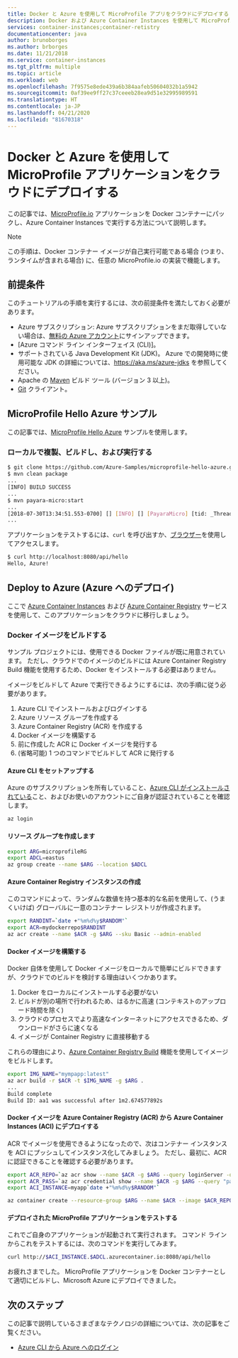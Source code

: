 ```yaml
---
title: Docker と Azure を使用して MicroProfile アプリをクラウドにデプロイする
description: Docker および Azure Container Instances を使用して MicroProfile アプリをクラウドにデプロイする方法について説明します。
services: container-instances;container-retistry
documentationcenter: java
author: brunoborges
ms.author: brborges
ms.date: 11/21/2018
ms.service: container-instances
ms.tgt_pltfrm: multiple
ms.topic: article
ms.workload: web
ms.openlocfilehash: 7f9575e8ede439a6b384aafeb50604032b1a5942
ms.sourcegitcommit: 0af39ee9ff27c37ceeeb28ea9d51e32995989591
ms.translationtype: HT
ms.contentlocale: ja-JP
ms.lasthandoff: 04/21/2020
ms.locfileid: "81670318"
---
```

# <a name="deploy-a-microprofile-application-to-the-cloud-with-docker-and-azure"></a>Docker と Azure を使用して MicroProfile アプリケーションをクラウドにデプロイする

この記事では、[MicroProfile.io] アプリケーションを Docker コンテナーにパックし、Azure Container Instances で実行する方法について説明します。

> [!NOTE]
>
> この手順は、Docker コンテナー イメージが自己実行可能である場合 (つまり、ランタイムが含まれる場合) に、任意の MicroProfile.io の実装で機能します。

## <a name="prerequisites"></a>前提条件

このチュートリアルの手順を実行するには、次の前提条件を満たしておく必要があります。

* Azure サブスクリプション: Azure サブスクリプションをまだ取得していない場合は、[無料の Azure アカウント]にサインアップできます。
* [Azure コマンド ライン インターフェイス (CLI)]。
* サポートされている Java Development Kit (JDK)。 Azure での開発時に使用可能な JDK の詳細については、<https://aka.ms/azure-jdks> を参照してください。
* Apache の [Maven] ビルド ツール (バージョン 3 以上)。
* [Git] クライアント。

## <a name="microprofile-hello-azure-sample"></a>MicroProfile Hello Azure サンプル

この記事では、[MicroProfile Hello Azure](https://github.com/azure-samples/microprofile-hello-azure) サンプルを使用します。

### <a name="clone-build-and-run-locally"></a>ローカルで複製、ビルドし、および実行する

```bash
$ git clone https://github.com/Azure-Samples/microprofile-hello-azure.git
$ mvn clean package
...
[INFO] BUILD SUCCESS
...
$ mvn payara-micro:start
...
[2018-07-30T13:34:51.553-0700] [] [INFO] [] [PayaraMicro] [tid: _ThreadID=1 _ThreadName=main] [timeMillis: 1532982891553] [levelValue: 800] Payara Micro  5.182 #badassmicrofish (build 303) ready in 10,304 (ms)
...
```

アプリケーションをテストするには、`curl` を呼び出すか、[ブラウザー](http://localhost:8080/api/hello)を使用してアクセスします。

```bash
$ curl http://localhost:8080/api/hello
Hello, Azure!
```

## <a name="deploy-to-azure"></a>Deploy to Azure (Azure へのデプロイ)

ここで [Azure Container Instances] および [Azure Container Registry] サービスを使用して、このアプリケーションをクラウドに移行しましょう。

### <a name="build-a-docker-image"></a>Docker イメージをビルドする

サンプル プロジェクトには、使用できる Docker ファイルが既に用意されています。 ただし、クラウドでのイメージのビルドには Azure Container Registry Build 機能を使用するため、Docker をインストールする必要はありません。

イメージをビルドして Azure で実行できるようにするには、次の手順に従う必要があります。

1. Azure CLI でインストールおよびログインする
1. Azure リソース グループを作成する
1. Azure Container Registry (ACR) を作成する
1. Docker イメージを構築する
1. 前に作成した ACR に Docker イメージを発行する
1. (省略可能) 1 つのコマンドでビルドして ACR に発行する


#### <a name="set-up-azure-cli"></a>Azure CLI をセットアップする

Azure のサブスクリプションを所有していること、[Azure CLI がインストールされている](/cli/azure/install-azure-cli?view=azure-cli-latest)こと、およびお使いのアカウントにご自身が認証されていることを確認します。

```bash
az login
```

#### <a name="create-a-resource-group"></a>リソース グループを作成します

```bash
export ARG=microprofileRG
export ADCL=eastus
az group create --name $ARG --location $ADCL
```

#### <a name="create-an-azure-container-registry-instance"></a>Azure Container Registry インスタンスの作成

このコマンドによって、ランダムな数値を持つ基本的な名前を使用して、(うまくいけば) グローバルに一意のコンテナー レジストリが作成されます。

```bash
export RANDINT=`date +"%m%d%y$RANDOM"`
export ACR=mydockerrepo$RANDINT
az acr create --name $ACR -g $ARG --sku Basic --admin-enabled
```

#### <a name="build-the-docker-image"></a>Docker イメージを構築する

Docker 自体を使用して Docker イメージをローカルで簡単にビルドできますが、クラウドでのビルドを検討する理由はいくつかあります。

1. Docker をローカルにインストールする必要がない
1. ビルドが別の場所で行われるため、はるかに高速 (コンテキストのアップロード時間を除く)
1. クラウドのプロセスでより高速なインターネットにアクセスできるため、ダウンロードがさらに速くなる
1. イメージが Container Registry に直接移動する

これらの理由により、[Azure Container Registry Build] 機能を使用してイメージをビルドします。

```bash
export IMG_NAME="mympapp:latest"
az acr build -r $ACR -t $IMG_NAME -g $ARG .
...
Build complete
Build ID: aa1 was successful after 1m2.674577892s
```

#### <a name="deploy-docker-image-from-azure-container-registry-acr-into-container-instances-aci"></a>Docker イメージを Azure Container Registry (ACR) から Azure Container Instances (ACI) にデプロイする

ACR でイメージを使用できるようになったので、次はコンテナー インスタンスを ACI にプッシュしてインスタンス化してみましょう。 ただし、最初に、ACR に認証できることを確認する必要があります。

```bash
export ACR_REPO=`az acr show --name $ACR -g $ARG --query loginServer -o tsv`
export ACR_PASS=`az acr credential show --name $ACR -g $ARG --query "passwords[0].value" -o tsv`
export ACI_INSTANCE=myapp`date +"%m%d%y$RANDOM"`

az container create --resource-group $ARG --name $ACR --image $ACR_REPO/$IMG_NAME --cpu 1 --memory 1 --registry-login-server $ACR_REPO --registry-username $ACR --registry-password $ACR_PASS --dns-name-label $ACI_INSTANCE --ports 8080
```

#### <a name="test-your-deployed-microprofile-application"></a>デプロイされた MicroProfile アプリケーションをテストする

これでご自身のアプリケーションが起動されて実行されます。 コマンド ラインからこれをテストするには、次のコマンドを実行してみます。

```bash
curl http://$ACI_INSTANCE.$ADCL.azurecontainer.io:8080/api/hello
````

お疲れさまでした。 MicroProfile アプリケーションを Docker コンテナーとして適切にビルドし、Microsoft Azure にデプロイできました。

## <a name="next-steps"></a>次のステップ

この記事で説明しているさまざまなテクノロジの詳細については、次の記事をご覧ください。

* [Azure CLI から Azure へのログイン](/azure/xplat-cli-connect)

<!-- URL List -->

[Azure Container Registry Build]: /azure/container-registry/container-registry-build-overview
[MicroProfile.io]: https://microprofile.io
[Azure Command Line Interface (CLI)]: /cli/azure/overview
[Azure for Java Developers]: /azure/developer/java/
[Azure portal]: https://portal.azure.com/
[無料の Azure アカウント]: https://azure.microsoft.com/pricing/free-trial/
[Git]: https://github.com/
[Maven]: http://maven.apache.org/
[Java Development Kit (JDK)]: https://aka.ms/azure-jdks
<!-- http://www.oracle.com/technetwork/java/javase/downloads/ -->
[Azure Container Instances]: /azure/container-instances/
[Azure Container Registry]:  /azure/container-registry